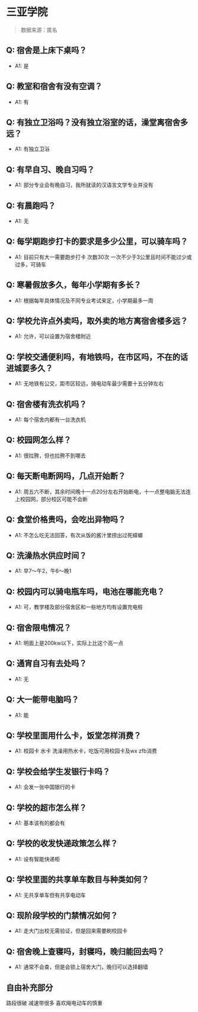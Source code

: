 # 三亚学院

> 数据来源：匿名

## Q: 宿舍是上床下桌吗？

- A1: 是

## Q: 教室和宿舍有没有空调？

- A1: 有

## Q: 有独立卫浴吗？没有独立浴室的话，澡堂离宿舍多远？

- A1: 有独立卫浴

## Q: 有早自习、晚自习吗？

- A1: 部分专业会有晚自习，我所就读的汉语言文学专业并没有

## Q: 有晨跑吗？

- A1: 无

## Q: 每学期跑步打卡的要求是多少公里，可以骑车吗？

- A1: 目前只有大一需要跑步打卡 次数30次 一次不少于3公里且时间不能过少或过多，可骑车

## Q: 寒暑假放多久，每年小学期有多长？

- A1: 根据每年具体情况及不同专业考试来定，小学期最多一周

## Q: 学校允许点外卖吗，取外卖的地方离宿舍楼多远？

- A1: 允许，可以设置为宿舍楼附近

## Q: 学校交通便利吗，有地铁吗，在市区吗，不在的话进城要多久？

- A1: 无地铁有公交，距市区较远，骑电动车最少需要十五分钟左右

## Q: 宿舍楼有洗衣机吗？

- A1: 每个宿舍内都有一台洗衣机

## Q: 校园网怎么样？

- A1: 很拉胯，但也拉胯不到哪去

## Q: 每天断电断网吗，几点开始断？

- A1: 周五六不断，其余时间晚十一点20分左右开始断电，十一点整电脑无法连上校园网，部分校区可能不会断

## Q: 食堂价格贵吗，会吃出异物吗？

- A1: 不怎么吃无法回答，有次从饭的酱汁里捞出过死蟑螂

## Q: 洗澡热水供应时间？

- A1: 早7～午2，午6～晚1

## Q: 校园内可以骑电瓶车吗，电池在哪能充电？

- A1: 可，教学楼及部分宿舍区和一些地方均有设置充电桩

## Q: 宿舍限电情况？

- A1: 明面上是200kw以下，实际上比这个高一点

## Q: 通宵自习有去处吗？

- A1: 无

## Q: 大一能带电脑吗？

- A1: 能

## Q: 学校里面用什么卡，饭堂怎样消费？

- A1: 校园卡 水卡 洗澡用热水卡，吃饭可用校园卡及wx zfb消费

## Q: 学校会给学生发银行卡吗？

- A1: 会发一张中国银行的卡

## Q: 学校的超市怎么样？

- A1: 基本该有的都会有

## Q: 学校的收发快递政策怎么样？

- A1: 设有智能快递柜

## Q: 学校里面的共享单车数目与种类如何？

- A1: 无共享单车但有共享电动车

## Q: 现阶段学校的门禁情况如何？

- A1: 走大门出校无需验证，但是回来需要刷校园卡

## Q: 宿舍晚上查寝吗，封寝吗，晚归能回去吗？

- A1: 通常不会查，但是会锁上宿舍大门，晚归可以选择翻墙

## 自由补充部分

路段很破 减速带很多 喜欢飚电动车的慎重